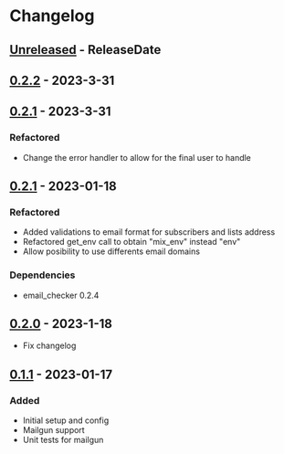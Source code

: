 # Changelog
<!-- next-header -->

## [Unreleased] - ReleaseDate

## [0.2.2] - 2023-3-31
## [0.2.1] - 2023-3-31
### Refactored
* Change the error handler to allow for the final user to handle

## [0.2.1] - 2023-01-18
### Refactored
* Added validations to email format for subscribers and lists address
* Refactored get_env call to obtain "mix_env" instead "env"
* Allow posibility to use differents email domains

### Dependencies
* email_checker 0.2.4

## [0.2.0] - 2023-1-18
* Fix changelog

## [0.1.1] - 2023-01-17
### Added
* Initial setup and config
* Mailgun support
* Unit tests for mailgun

<!-- next-url -->
[Unreleased]: https://github.com/wois-org/papelillo/compare/v0.2.2...HEAD
[0.2.2]: https://github.com/wois-org/papelillo/compare/v0.2.1...v0.2.2
[0.2.1]: https://github.com/wois-org/papelillo/compare/v0.2.1...v0.2.1
[0.2.0]: https://github.com/wois-org/papelillo/compare/v0.2.0...v0.2.1
[0.2.0]: https://github.com/wois-org/papelillo/compare/v0.1.1...v0.2.0
[0.1.1]: https://github.com/wois-org/notif-api/compare/v0.1.0...v0.1.1